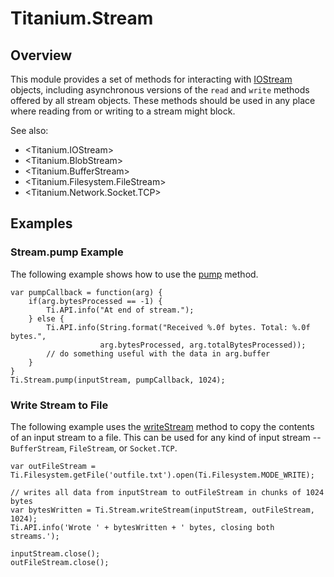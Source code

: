 # Titanium.Stream

<ProxySummary/>

## Overview

This module provides a set of methods for interacting with
[IOStream](Titanium.IOStream) objects, including asynchronous versions of the 
`read` and `write` methods offered by all stream objects. These 
methods should be used in any place where reading from or writing
to a stream might block.

See also:

* <Titanium.IOStream>
* <Titanium.BlobStream>
* <Titanium.BufferStream>
* <Titanium.Filesystem.FileStream>
* <Titanium.Network.Socket.TCP>

## Examples

### Stream.pump Example

The following example shows how to use the [pump](Titanium.Stream.pump) method.

    var pumpCallback = function(arg) {
        if(arg.bytesProcessed == -1) {
            Ti.API.info("At end of stream.");
        } else {
            Ti.API.info(String.format("Received %.0f bytes. Total: %.0f bytes.", 
                        arg.bytesProcessed, arg.totalBytesProcessed));
            // do something useful with the data in arg.buffer
        }
    }
    Ti.Stream.pump(inputStream, pumpCallback, 1024);

### Write Stream to File

The following example uses the [writeStream](Titanium.Stream.writeStream) method
to copy the contents of an input stream to a file. This can be used for any kind
of input stream -- `BufferStream`, `FileStream`, or `Socket.TCP`.

    var outFileStream = Ti.Filesystem.getFile('outfile.txt').open(Ti.Filesystem.MODE_WRITE);
    
    // writes all data from inputStream to outFileStream in chunks of 1024 bytes
    var bytesWritten = Ti.Stream.writeStream(inputStream, outFileStream, 1024);
    Ti.API.info('Wrote ' + bytesWritten + ' bytes, closing both streams.');
    
    inputStream.close();
    outFileStream.close();

<ApiDocs/>
